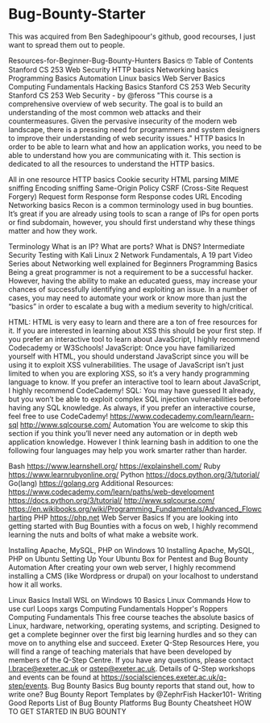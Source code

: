 # Bug-Bounty-Starter
This was acquired from Ben Sadeghipoour's github, good recourses, I just want to spread them out to people.


Resources-for-Beginner-Bug-Bounty-Hunters
Basics 🤓
 Table of Contents
Stanford CS 253 Web Security
HTTP basics
Networking basics
Programming Basics
Automation
Linux basics
Web Server Basics
Computing Fundamentals
Hacking Basics
Stanford CS 253 Web Security
Stanford CS 253 Web Security - by @feross
"This course is a comprehensive overview of web security. The goal is to build an understanding of the most common web attacks and their countermeasures. Given the pervasive insecurity of the modern web landscape, there is a pressing need for programmers and system designers to improve their understanding of web security issues."
HTTP basics
In order to be able to learn what and how an application works, you need to be able to understand how you are communicating with it. This section is dedicated to all the resources to understand the HTTP basics.

All in one resource
HTTP basics
Cookie security
HTML parsing
MIME sniffing
Encoding sniffing
Same-Origin Policy
CSRF (Cross-Site Request Forgery)
Request form
Response form
Response codes
URL Encoding
Networking basics
Recon is a common terminology used in bug bounties. It’s great if you are already using tools to scan a range of IPs for open ports or find subdomain, however, you should first understand why these things matter and how they work.

Terminology
What is an IP?
What are ports?
What is DNS?
Intermediate Security Testing with Kali Linux 2
Network Fundamentals, A 19 part Video Series about Networking well explained for Beginners
Programming Basics
Being a great programmer is not a requirement to be a successful hacker. However, having the ability to make an educated guess, may increase your chances of successfully identifying and exploiting an issue. In a number of cases, you may need to automate your work or know more than just the “basics” in order to escalate a bug with a medium severity to high/critical.

HTML: HTML is very easy to learn and there are a ton of free resources for it. If you are interested in learning about XSS this should be your first step. If you prefer an interactive tool to learn about JavaScript, I highly recommend Codecademy or W3Schools!
JavaScript: Once you have familiarized yourself with HTML, you should understand JavaScript since you will be using it to exploit XSS vulnerabilities. The usage of JavaScript isn’t just limited to when you are exploring XSS, so it’s a very handy programming language to know. If you prefer an interactive tool to learn about JavaScript, I highly recommend CodeCademy!
SQL: You may have guessed It already, but you won’t be able to exploit complex SQL injection vulnerabilities before having any SQL knowledge. As always, if you prefer an interactive course, feel free to use CodeCademy! https://www.codecademy.com/learn/learn-sql http://www.sqlcourse.com/
Automation
You are welcome to skip this section if you think you’ll never need any automation or in depth web application knowledge. However I think learning bash in addition to one the following four languages may help you work smarter rather than harder.

Bash
https://www.learnshell.org/
https://explainshell.com/
Ruby
https://www.learnrubyonline.org/
Python
https://docs.python.org/3/tutorial/
Go(lang)
https://golang.org
Additional Resources:
https://www.codecademy.com/learn/paths/web-development
https://docs.python.org/3/tutorial/
http://www.sqlcourse.com/
https://en.wikibooks.org/wiki/Programming_Fundamentals/Advanced_Flowcharting
PHP
https://php.net
Web Server Basics
If you are looking into getting started with Bug Bounties with a focus on web, I highly recommend learning the nuts and bolts of what make a website work.

Installing Apache, MySQL, PHP on Windows 10
Installing Apache, MySQL, PHP on Ubuntu
Setting Up Your Ubuntu Box for Pentest and Bug Bounty Automation
After creating your own web server, I highly recommend installing a CMS (like Wordpress or drupal) on your localhost to understand how it all works.

Linux Basics
Install WSL on Windows 10
Basics Linux Commands
How to use curl
Loops
xargs
Computing Fundamentals
Hopper's Roppers Computing Fundamentals
This free course teaches the absolute basics of Linux, hardware, networking, operating systems, and scripting. Designed to get a complete beginner over the first big learning hurdles and so they can move on to anything else and succeed.
Exeter Q-Step Resources
Here, you will find a range of teaching materials that have been developed by members of the Q-Step Centre. If you have any questions, please contact l.brace@exeter.ac.uk or qstep@exeter.ac.uk. Details of Q-Step workshops and events can be found at https://socialsciences.exeter.ac.uk/q-step/events.
Bug Bounty Basics
Bug bounty reports that stand out, how to write one?
Bug Bounty Report Templates by @ZephrFish
Hacker101- Writing Good Reports
List of Bug Bounty Platforms
Bug Bounty Cheatsheet
HOW TO GET STARTED IN BUG BOUNTY
